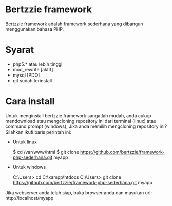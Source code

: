 # Bertzzie framework

Bertzzie framework adalah framework sederhana yang dibangun menggunakan
bahasa PHP.

# Syarat
  * php5.* atau lebih tinggi
  * mod_rewrite [aktif]
  * mysql [PDO]
  * git sudah terinstall

# Cara install

Untuk menginstall bertzzie framework sangatlah mudah, anda cukup mendownload atau
mengcloning repository ini dari terminal (linux) atau command prompt (windows),
Jika anda memilih mengcloning repository ini? Silahkan ikuti baris perintah ini:

- Untuk linux

  $ cd /var/www/html
  $ git clone https://github.com/bertzzie/framework-php-sederhana.git myapp

- Untuk windows

  C:\Users> cd C:\xampp\htdocs
  C:\Users> git clone https://github.com/bertzzie/framework-php-sederhana.git myapp


Jika webserver anda telah siap, buka browser anda dan masukan url: http://localhost/myapp
